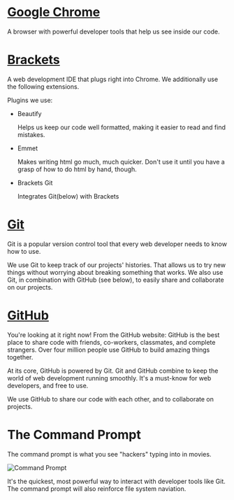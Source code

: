 [Google Chrome][Chrome]
==================
A browser with powerful developer tools that help us see inside our code.

[Brackets][Brackets]
==================
A web development IDE that plugs right into Chrome. We additionally use the following extensions.

Plugins we use:

* Beautify

    Helps us keep our code well formatted, making it easier to read and find mistakes.
* Emmet

    Makes writing html go much, much quicker.
    Don't use it until you have a grasp of how to do html by hand, though.
* Brackets Git

   Integrates Git(below) with Brackets

[Git][Git]
==================
Git is a popular version control tool that every web developer needs to know how to use.

We use Git to keep track of our projects' histories. That allows us to try new things without worrying about breaking something that works.
We also use Git, in combination with GitHub (see below), to easily share and collaborate on our projects.

[GitHub][GitHub]
==================
You're looking at it right now!
From the GitHub website:
    GitHub is the best place to share code with friends, co-workers, classmates, and complete strangers. Over four million people use GitHub to build amazing things together.

At its core, GitHub is powered by Git. Git and GitHub combine to keep the world of web development running smoothly. It's a must-know for web developers, and free to use.

We use GitHub to share our code with each other, and to collaborate on projects.

The Command Prompt
==================
The command prompt is what you see "hackers" typing into in movies.

![Command Prompt][prompt]

It's the quickest, most powerful way to interact with developer tools like Git.
The command prompt will also reinforce file system naviation.

[brackets]: http://brackets.io       "Adobe Brackets"
[chrome]: http://google.com/chrome   "Google Chrome"
[git]: http://git-scm.com/           "Git Source Control Manager"
[github]: http://github.com          "GitHub"
[prompt]: ./laetus-research-src-1.png "Command Prompt"